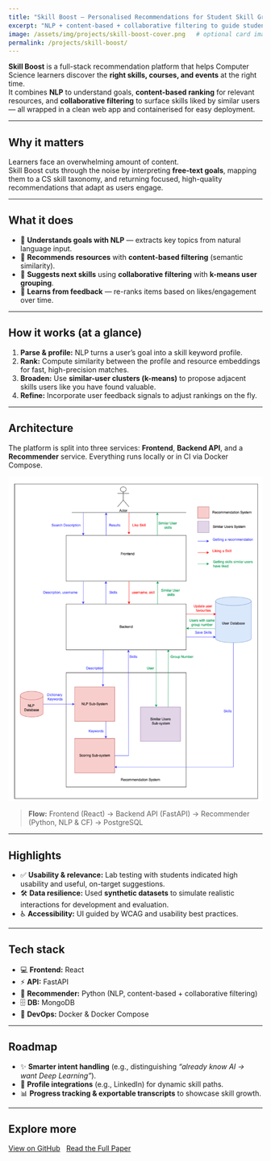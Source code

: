 ```yaml
---
title: "Skill Boost — Personalised Recommendations for Student Skill Growth"
excerpt: "NLP + content-based + collaborative filtering to guide student skill growth."
image: /assets/img/projects/skill-boost-cover.png   # optional card image
permalink: /projects/skill-boost/
---
```



**Skill Boost** is a full-stack recommendation platform that helps Computer Science learners discover the **right skills, courses, and events** at the right time.  
It combines **NLP** to understand goals, **content-based ranking** for relevant resources, and **collaborative filtering** to surface skills liked by similar users — all wrapped in a clean web app and containerised for easy deployment.  

---

## Why it matters
Learners face an overwhelming amount of content.  
Skill Boost cuts through the noise by interpreting **free-text goals**, mapping them to a CS skill taxonomy, and returning focused, high-quality recommendations that adapt as users engage.  

---

## What it does
- 🧠 **Understands goals with NLP** — extracts key topics from natural language input.  
- 🎯 **Recommends resources** with **content-based filtering** (semantic similarity).   
- 🤝 **Suggests next skills** using **collaborative filtering** with **k-means user grouping**.   
- 🔄 **Learns from feedback** — re-ranks items based on likes/engagement over time.  

---

## How it works (at a glance)
1. **Parse & profile:** NLP turns a user’s goal into a skill keyword profile.  
2. **Rank:** Compute similarity between the profile and resource embeddings for fast, high-precision matches.  
3. **Broaden:** Use **similar-user clusters (k-means)** to propose adjacent skills users like you have found valuable.   
4. **Refine:** Incorporate user feedback signals to adjust rankings on the fly.  

---

## Architecture
The platform is split into three services: **Frontend**, **Backend API**, and a **Recommender** service. Everything runs locally or in CI via Docker Compose.  

![System Architecture](/assets/img/projects/skill_boost_arch.png)  

> **Flow:** Frontend (React) → Backend API (FastAPI) → Recommender (Python, NLP & CF) → PostgreSQL  

---

## Highlights
- ✅ **Usability & relevance:** Lab testing with students indicated high usability and useful, on-target suggestions.   
- 🛠️ **Data resilience:** Used **synthetic datasets** to simulate realistic interactions for development and evaluation.   
- ♿ **Accessibility:** UI guided by WCAG and usability best practices.  

---

## Tech stack
- 💻 **Frontend:** React  
- ⚡ **API:** FastAPI  
- 🧩 **Recommender:** Python (NLP, content-based + collaborative filtering)  
- 🗄️ **DB:** MongoDB  
- 🐳 **DevOps:** Docker & Docker Compose  

---

## Roadmap
- ✨ **Smarter intent handling** (e.g., distinguishing *“already know AI → want Deep Learning”*).   
- 🔗 **Profile integrations** (e.g., LinkedIn) for dynamic skill paths.   
- 📊 **Progress tracking & exportable transcripts** to showcase skill growth.  

---

## Explore more
<div style="margin:1rem 0; display:flex; flex-wrap:wrap; gap:.75rem;">
  <a class="btn btn--primary" href="https://github.com/lucyinett/skill-boost" target="_blank" rel="noopener">View on GitHub</a>
  <a class="btn" href="/assets/docs/project.pdf" target="_blank" rel="noopener">Read the Full Paper</a>
</div>
